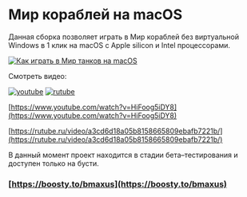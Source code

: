 # Мир кораблей на macOS

Данная сборка позволяет играть в Мир кораблей без виртуальной Windows в 1 клик на macOS с Apple silicon и Intel процессорами.

[![Как играть в Мир танков на macOS](https://img.youtube.com/vi/HiFoog5iDY8/0.jpg)](https://www.youtube.com/watch?v=HiFoog5iDY8)

Смотреть видео:

[![youtube](https://www.youtube.com/s/desktop/f717390d/img/logos/favicon_144x144.png)](https://www.youtube.com/watch?v=HiFoog5iDY8)
[![rutube](https://static.rutube.ru/static/img/favicon-icons/v3/icon.svg)](https://www.youtube.com/watch?v=HiFoog5iDY8)

[https://www.youtube.com/watch?v=HiFoog5iDY8](https://www.youtube.com/watch?v=HiFoog5iDY8)

[https://rutube.ru/video/a3cd6d18a05b8158665809ebafb7221b/](https://rutube.ru/video/a3cd6d18a05b8158665809ebafb7221b/)

В данный момент проект находится в стадии бета–тестирования и доступен только на бусти.

### [https://boosty.to/bmaxus](https://boosty.to/bmaxus)